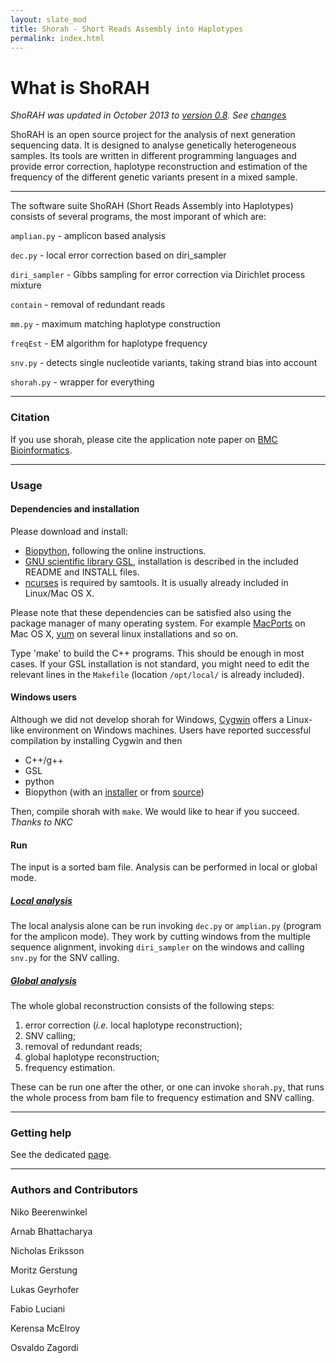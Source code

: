 ```yaml
---
layout: slate_mod
title: Shorah - Short Reads Assembly into Haplotypes
permalink: index.html 
---
```

What is ShoRAH
======

_ShoRAH was updated in October 2013 to
[version 0.8](https://github.com/ozagordi/shorah/releases/tag/v0.8). 
See
[changes](https://github.com/ozagordi/shorah/commit/91db761fee38600691bed986f9757f5899e6be2e)_

ShoRAH is an open source project for the analysis of next generation sequencing
data. It is designed to analyse genetically heterogeneous samples. Its tools
are written in different programming languages and provide error correction,
haplotype reconstruction and estimation of the frequency of the different
genetic variants present in a mixed sample.

---

The software suite ShoRAH (Short Reads Assembly into Haplotypes) consists of
several programs, the most imporant of which are:

`amplian.py`   - amplicon based analysis

`dec.py`       - local error correction based on diri_sampler

`diri_sampler` - Gibbs sampling for error correction via Dirichlet
process mixture

`contain`      - removal of redundant reads

`mm.py`        - maximum matching haplotype construction

`freqEst`      - EM algorithm for haplotype frequency

`snv.py`       - detects single nucleotide variants, taking strand bias into
account

`shorah.py`    - wrapper for everything

---

### Citation
If you use shorah, please cite the application note paper
on [BMC Bioinformatics](http://www.biomedcentral.com/1471-2105/12/119).

---

### Usage

#### Dependencies and installation
Please download and install:

- [Biopython](http://biopython.org/wiki/Download), following the online
  instructions.
- [GNU scientific library GSL](http://www.gnu.org/software/gsl/),
  installation is described in the included README and INSTALL files.
- [ncurses](http://www.gnu.org/software/ncurses/ncurses.html) is
  required by samtools. It is usually already included in Linux/Mac OS X.

Please note that these dependencies can be satisfied also using the package
manager of many operating system. For example
[MacPorts](http://www.macports.org/) on Mac OS X,
[yum](http://yum.baseurl.org/) on several linux installations and so on.


Type 'make' to build the C++ programs. This should be enough in most cases.
If your GSL installation is not standard, you might need to edit the relevant
lines in the `Makefile` (location `/opt/local/` is already included).

#### Windows users
Although we did not develop shorah for Windows, [Cygwin](http://www.cygwin.com)
offers a Linux-like environment on Windows machines. Users have reported
successful compilation by installing Cygwin and then
- C++/g++
- GSL
- python
- Biopython (with an
  [installer](http://biopython.org/DIST/docs/install/Installation.html#htoc29)
  or from
  [source](http://biopython.org/DIST/docs/install/Installation.html#htoc30))

Then, compile shorah with `make`. We would like to hear if you succeed.
_Thanks to NKC_

#### Run

The input is a sorted bam file. Analysis can be performed in local or global
mode.

##### [Local analysis](local.html)

The local analysis alone can be run invoking `dec.py` or `amplian.py` (program
for the amplicon mode). They work by cutting windows from the multiple sequence
alignment, invoking `diri_sampler` on the windows and calling `snv.py` for the
SNV calling.

##### [Global analysis](global.html)

The whole global reconstruction consists of the following steps:

1. error correction (*i.e.* local haplotype reconstruction);
2. SNV calling;
3. removal of redundant reads;
4. global haplotype reconstruction;
5. frequency estimation.

These can be run one after the other, or one can invoke `shorah.py`, that runs
the whole process from bam file to frequency estimation and SNV calling.

---

### Getting help
See the dedicated [page](help.html).

---

### Authors and Contributors
Niko Beerenwinkel

Arnab Bhattacharya

Nicholas Eriksson

Moritz Gerstung

Lukas Geyrhofer

Fabio Luciani

Kerensa McElroy

Osvaldo Zagordi
